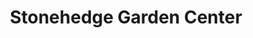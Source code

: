 ---
title: "Stonehedge Garden Center"
url: /newington/stonehedge-garden-center/
shop: Garten-Center
---